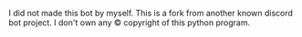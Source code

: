 I did not made this bot by myself. This is a fork from another known discord bot project.
I don't own any © copyright of this python program.

